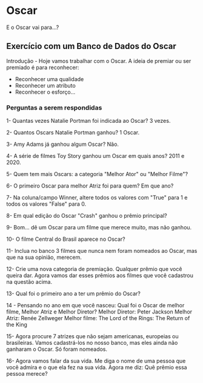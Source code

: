 # Oscar
E o Oscar vai para...?

## Exercício com um Banco de Dados do Oscar
Introdução - Hoje vamos trabalhar com o Oscar.
A ideia de premiar ou ser premiado é para reconhecer:
- Reconhecer uma qualidade
- Reconhecer um atributo
- Reconhecer o esforço...

### Perguntas a serem respondidas
1- Quantas vezes Natalie Portman foi indicada ao Oscar?
3 vezes.

2- Quantos Oscars Natalie Portman ganhou?
1 Oscar.

3- Amy Adams já ganhou algum Oscar?
Não.

4- A série de filmes Toy Story ganhou um Oscar em quais anos?
2011 e 2020.

5- Quem tem mais Oscars: a categoria "Melhor Ator" ou "Melhor Filme"?

6- O primeiro Oscar para melhor Atriz foi para quem? Em que ano?

7- Na coluna/campo Winner, altere todos os valores com "True" para 1 e todos os valores "False" para 0.

8- Em qual edição do Oscar "Crash" ganhou o prêmio principal?

9- Bom... dê um Oscar para um filme que merece muito, mas não ganhou.

10- O filme Central do Brasil aparece no Oscar?

11- Inclua no banco 3 filmes que nunca nem foram nomeados ao Oscar, mas que na sua opinião, merecem. 

12- Crie uma nova categoria de premiação. Qualquer prêmio que você queira dar. Agora vamos dar esses prêmios aos filmes que você cadastrou na questão acima.

13- Qual foi o primeiro ano a ter um prêmio do Oscar?

14 - Pensando no ano em que você nasceu: Qual foi o Oscar de melhor filme, Melhor Atriz e Melhor Diretor?
Melhor Diretor: Peter Jackson
Melhor Atriz: Renée Zellweger
Melhor filme: The Lord of the Rings: The Return of the King

15- Agora procure 7 atrizes que não sejam americanas, europeias ou brasileiras.  Vamos cadastrá-los no nosso banco, mas eles ainda não ganharam o Oscar. Só foram nomeados.

16- Agora vamos falar da sua vida. Me diga o nome de uma pessoa que você admira e o que ela fez na sua vida. Agora me diz: Quê prêmio essa pessoa merece? 


